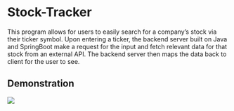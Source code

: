 # Stock-Tracker
This program allows for users to easily search for a company’s stock via their ticker symbol. Upon entering a ticker, the backend server
built on Java and SpringBoot make a request for the input and fetch relevant data for that stock from an external API. The backend server then 
maps the data back to client for the user to see. 
## Demonstration

![](https://media.giphy.com/media/gh6NbITT089467DzzW/giphy.gif)
